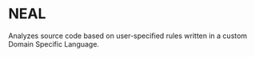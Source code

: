 # NEAL
Analyzes source code based on user-specified rules written in a custom Domain Specific Language.
